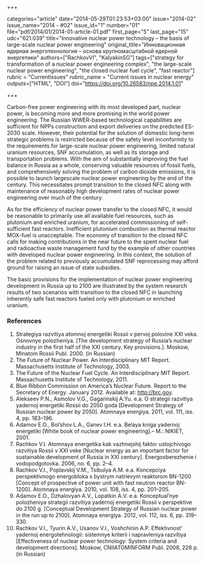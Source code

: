 +++

categories="article"
date="2014-05-29T01:23:53+03:00"
issue="2014-02"
issue_name="2014 - #02"
issue_id="1"
number="01"
file="pdf/2014/01/2014-01-article-01.pdf"
first_page="5"
last_page="15"
udc="621.039"
title="Innovative nuclear power technology – the basis of large-scale nuclear power engineering"
original_title="Инновационная ядерная энерготехнология – основа крупномасштабной ядерной энергетики"
authors=["RachkovVI", "KalyakinSG"]
tags=["strategy for transformation of a nuclear power engineering complex", "the large-scale nuclear power engineering", "the closed nuclear fuel cycle", "fast reactor"]
rubric = "Сurrentissues"
rubric_name = "Current issues in nuclear energy"
outputs=["HTML", "DOI"]
doi="https://doi.org/10.26583/npe.2014.1.01"

+++

Carbon-free power engineering with its most developed part, nuclear power, is becoming more and more promising in the world power engineering. The Russian WWER-based technological capabilities are sufficient for NPPs construction and export deliveries on the predicted ES-2030 scale. However, their potential for the solution of domestic long-term strategic problems is restricted because of the safety level inconformity to the requirements for large-scale nuclear power engineering, limited natural uranium resources, SNF accumulation, as well as its storage and transportation problems. With the aim of substantially improving the fuel balance in Russia as a whole, conserving valuable resources of fossil fuels, and comprehensively solving the problem of carbon dioxide emissions, it is possible to launch largescale nuclear power engineering by the end of the century. This necessitates prompt transition to the closed NFC along with maintenance of reasonably high development rates of nuclear power engineering over much of the century.

As for the efficiency of nuclear power transfer to the closed NFC, it would be reasonable to primarily use all available fuel resources, such as plutonium and enriched uranium, for accelerated commissioning of self-sufficient fast reactors. Inefficient plutonium combustion as thermal reactor MOX-fuel is unacceptable. The economy of transition to the closed NFC calls for making contributions in the near future to the spent nuclear fuel and radioactive waste management fund by the example of other countries with developed nuclear power engineering. In this context, the solution of the problem related to previously accumulated SNF reprocessing may afford ground for raising an issue of state subsidies.

The basic provisions for the implementation of nuclear power engineering development in Russia up to 2100 are illustrated by the system research results of two scenarios with transition to the closed NFC in launching inherently safe fast reactors fueled only with plutonium or enriched uranium.

### References

1. Strategiya razvitiya atomnoj energetiki Rossii v pervoj polovine XXI veka. Osnovnye polozheniya. [The development strategy of Russia’s nuclear industry in the first half of the XXI century. Key provisions.]. Moskow, Minatom Rossii Publ. 2000. (in Russian)
2. The Future of Nuclear Power. An Interdisciplinary MIT Report. Massachusetts Institute of Technology, 2003.
3. The Future of the Nuclear Fuel Cycle. An Interdisciplinary MIT Report. Massachusetts Institute of Technology, 2011.
4. Blue Ribbon Commission on America’s Nuclear Future. Report to the Secretary of Energy. January 2012. Available at: http://brc.gov.
5. Alekseev P.N., Asmolov V.G., Gagarinskij A.Yu. e.a. O strategii razvitiya yadernoj energetiki Rossii do 2050 goda [Development Strategy of Russian nuclear power by 2050]. Atomnaya energiya. 2011, vol. 111, iss. 4, pp. 183–196.
6. Adamov E.O., Bol’shov L.A., Ganev I.H. e.a. Belaya kniga yadernoj energetiki [White book of nuclear power engineering].– M.: NIKIET, 2001.
7. Rachkov V.I. Atomnaya energetika kak vazhnejshij faktor ustojchivogo razvitiya Rossii v XXI veke [Nuclear energy as an important factor for sustainable development of Russia in XXI century]. Energosberezhenie i vodopodgotovka. 2006, no. 6, pp. 2–4.
8. Rachkov V.I., Poplavskij V.M., Tsibulya A.M. e.a. Koncepciya perspektivnogo energobloka s bystrym natrievym reaktorom BN-1200 [Concept of prospective of power unit with fast neutron reactor BN-1200]. Atomnaya energiya. 2010, vol. 108, iss. 4, pp. 201–205.
9. Adamov E.O., Dzhalovyan A.V., Lopatkin A.V. e.a. Konceptual’nye polozheniya strategii razvitiya yadernoj energetiki Rossii v perspektive do 2100 g. [Conceptual Development Strategy of Russian nuclear power in the run up to 2100]. Atomnaya energiya. 2012, vol. 112, iss. 6, pp. 319–330.
10. Rachkov V.I., Tyurin A.V., Usanov V.I., Voshchinin A.P. Effektivnost’ yadernoj energotehnologii: sistemnye kriterii i napravleniya razvitiya [Effectiveness of nuclear power technology: System criteria and development directions]. Moskow, CNIIATOMINFORM Publ. 2008, 228 p. (in Russian)